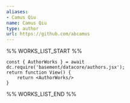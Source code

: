 ```yaml
---
aliases:
- Camus Qiu
name: Camus Qiu
type: author
url: https://github.com/abcamus
---
```



%% WORKS_LIST_START %%

```datacorejsx
const { AuthorWorks } = await dc.require('basement/datacore/authors.jsx');
return function View() {
    return <AuthorWorks/>
}
```
%% WORKS_LIST_END %%